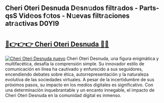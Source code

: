 ## Cheri Oteri Desnuda D𝚎sn𝚞dos filtr𝚊dos - Parts-qsS Vid𝚎os f𝚘tos - N𝚞evas filtr𝚊ciones atr𝚊ctivas D0YI9

# <h2><a href="http://mb7a4z.tromn.icu/?c=Cheri+Oteri+Desnuda">🔗👉👉👉 Cheri Oteri Desnuda 🔗🔗</a></h2>

[![Cheri Oteri Desnuda nuevo](https://i.imgur.com/pEAQMta.gif)](http://mb7a4z.tromn.icu/?c=Cheri+Oteri+Desnuda)
Cheri Oteri Desnuda, una figura enigmática y multifacética, desafía la comprensión simple. Su innovador estilo de comunicación en línea ha cautivado y enfurecido a sus seguidores, encendiendo debates sobre ética, autorrepresentación y la naturaleza evolutiva de las sociedades virtuales. A pesar de la incertidumbre de sus próximos pasos, su impacto en los medios digitales es significativo. Con una determinación inquebrantable y un encanto innegable, el impacto de Cheri Oteri Desnuda en la comunidad digital es inmenso.
